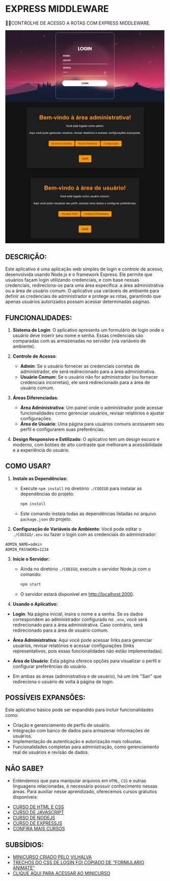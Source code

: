 # EXPRESS MIDDLEWARE
👨‍🏫CONTROLHE DE ACESSO A ROTAS COM EXPRESS MIDDLEWARE.

<img src="./IMAGENS/FOTO_1.png" align="center" width="500"> <br>
<img src="./IMAGENS/FOTO_2.png" align="center" width="500"> <br>
<img src="./IMAGENS/FOTO_3.png" align="center" width="500"> <br>

## DESCRIÇÃO:
Este aplicativo é uma aplicação web simples de login e controle de acesso, desenvolvida usando Node.js e o framework Express. Ele permite que usuários façam login utilizando credenciais, e com base nessas credenciais, redireciona-os para uma área específica: a área administrativa ou a área de usuário comum. O aplicativo usa variáveis de ambiente para definir as credenciais de administrador e protege as rotas, garantindo que apenas usuários autorizados possam acessar determinadas páginas.

## FUNCIONALIDADES:
1. **Sistema de Login**: O aplicativo apresenta um formulário de login onde o usuário deve inserir seu nome e senha. Essas credenciais são comparadas com as armazenadas no servidor (via variáveis de ambiente).

2. **Controle de Acesso**:
   - **Admin**: Se o usuário fornecer as credenciais corretas de administrador, ele será redirecionado para a área administrativa.
   - **Usuário Comum**: Se o usuário não for administrador (ou fornecer credenciais incorretas), ele será redirecionado para a área de usuário comum.

3. **Áreas Diferenciadas**:
   - **Área Administrativa**: Um painel onde o administrador pode acessar funcionalidades como gerenciar usuários, revisar relatórios e ajustar configurações.
   - **Área de Usuário**: Uma página para usuários comuns acessarem seu perfil e configurarem suas preferências.

4. **Design Responsivo e Estilizado**: O aplicativo tem um design escuro e moderno, com botões de alto contraste que melhoram a acessibilidade e a experiência do usuário.

## COMO USAR?
1. **Instale as Dependências:**
   - Execute `npm install` no diretório `./CODIGO` para instalar as dependências do projeto:

     ```bash
     npm install
     ```
    
    - Este comando instala todas as dependências listadas no arquivo `package.json` do projeto.

2. **Configuração de Variáveis de Ambiente**: Você pode editar o `./CODIGO/.env` ou fazer o login com as credenciais do administrador:

  ```dotenv
  ADMIN_NAME=admin
  ADMIN_PASSWORD=1234
  ```

3. **Inicie o Servidor:**
   - Ainda no diretório `./CODIGO`, execute o servidor Node.js com o comando:

     ```bash
     npm start
     ```

   - O servidor estará disponível em [http://localhost:2000](http://localhost:2000).

4. **Usando o Aplicativo:**
  - **Login**: Na página inicial, insira o nome e a senha. Se os dados correspondem ao administrador configurado no `.env`, você será redirecionado para a área administrativa. Caso contrário, será redirecionado para a área de usuário comum.

  - **Área Administrativa**: Aqui você pode acessar links para gerenciar usuários, revisar relatórios e acessar configurações (links representativos, pois essas funcionalidades não estão implementadas).

  - **Área de Usuário**: Esta página oferece opções para visualizar o perfil e configurar preferências do usuário.

  - Em ambas as áreas (administrativa e de usuário), há um link "Sair" que redireciona o usuário de volta à página de login.

## POSSÍVEIS EXPANSÕES:
Este aplicativo básico pode ser expandido para incluir funcionalidades como:
- Criação e gerenciamento de perfis de usuário.
- Integração com banco de dados para armazenar informações de usuários.
- Implementação de autenticação e autorização mais robustas.
- Funcionalidades completas para administração, como gerenciamento real de usuários e revisão de dados.

## NÃO SABE?
- Entendemos que para manipular arquivos em `HTML`, `CSS` e outras linguagens relacionadas, é necessário possuir conhecimento nessas áreas. Para auxiliar nesse aprendizado, oferecemos cursos gratuitos disponíveis:
* [CURSO DE HTML E CSS](https://github.com/VILHALVA/CURSO-DE-HTML-E-CSS)
* [CURSO DE JAVASCRIPT](https://github.com/VILHALVA/CURSO-DE-JAVASCRIPT)
* [CURSO DE NODEJS](https://github.com/VILHALVA/CURSO-DE-NODEJS)
* [CURSO DE EXPRESSJS](https://github.com/VILHALVA/CURSO-DE-EXPRESSJS)
* [CONFIRA MAIS CURSOS](https://github.com/VILHALVA?tab=repositories&q=+topic:CURSO)

## SUBSÍDIOS:
- [MINICURSO CRIADO PELO VILHALVA](https://github.com/VILHALVA)
- [TRECHOS DO CSS DE LOGIN FOI COPIADO DE "FORMULARIO ANIMATE"](https://github.com/VILHALVA/FORMULARIO-ANIMATE)
- [CLIQUE AQUI PARA ACESSAR AO MINICURSO](./MINICURSO.md)





